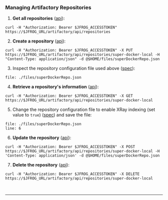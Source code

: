 
### Managing Artifactory Repositories

1. **Get all repositories** ([api](https://www.jfrog.com/confluence/display/JFROG/Artifactory+REST+API#ArtifactoryRESTAPI-GetRepositories)):  
  ```execute
  curl -H "Authorization: Bearer $JFROG_ACCESSTOKEN" https://$JFROG_URL/artifactory/api/repositories
  ```

2. **Create a repository** ([api](https://www.jfrog.com/confluence/display/JFROG/Artifactory+REST+API#ArtifactoryRESTAPI-CreateRepository)):  
  ```execute
  curl -H "Authorization: Bearer $JFROG_ACCESSTOKEN" -X PUT https://$JFROG_URL/artifactory/api/repositories/super-docker-local -H "Content-Type: application/json" -d @$HOME/files/superDockerRepo.json
  ```

3. Inspect the repository configuration file used above ([spec](https://www.jfrog.com/confluence/display/JFROG/Repository+Configuration+JSON)):
  ```editor:open-file
  file: ./files/superDockerRepo.json
  ```

4. **Retrieve a repository's information** ([api](https://www.jfrog.com/confluence/display/JFROG/Artifactory+REST+API#ArtifactoryRESTAPI-RepositoryConfiguration)):
  ```execute
  curl -H "Authorization: Bearer $JFROG_ACCESSTOKEN" -X GET https://$JFROG_URL/artifactory/api/repositories/super-docker-local
  ```

5. Change the repository configuration file to enable XRay indexing (set value to `true`) ([spec](https://www.jfrog.com/confluence/display/JFROG/Repository+Configuration+JSON)) and save the file:
  ```editor:open-file
  file: ./files/superDockerRepo.json
  line: 6
  ```

6. **Update the repository** ([api](https://www.jfrog.com/confluence/display/JFROG/Artifactory+REST+API#ArtifactoryRESTAPI-UpdateRepositoryConfiguration)):
  ```execute
  curl -H "Authorization: Bearer $JFROG_ACCESSTOKEN" -X POST https://$JFROG_URL/artifactory/api/repositories/super-docker-local -H 'Content-Type: application/json' -d @$HOME/files/superDockerRepo.json
  ```

7. **Delete the repository** ([api](https://www.jfrog.com/confluence/display/JFROG/Artifactory+REST+API#ArtifactoryRESTAPI-DeleteRepository)):
  ```execute
  curl -H "Authorization: Bearer $JFROG_ACCESSTOKEN" -X DELETE https://$JFROG_URL/artifactory/api/repositories/super-docker-local
  ```

<br/>

---
